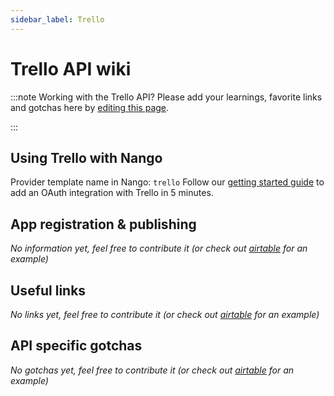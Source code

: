 ```yaml
---
sidebar_label: Trello
---
```

# Trello API wiki

:::note Working with the Trello API?
Please add your learnings, favorite links and gotchas here by [editing this page](https://github.com/nangohq/nango/tree/master/docs/docs/providers/trello.md).

:::

## Using Trello with Nango
Provider template name in Nango: `trello`
Follow our [getting started guide](../reference/guide.md) to add an OAuth integration with Trello in 5 minutes.

## App registration & publishing
*No information yet, feel free to contribute it (or check out [airtable](airtable.md) for an example)*


## Useful links
*No links yet, feel free to contribute it (or check out [airtable](airtable.md) for an example)*

## API specific gotchas
*No gotchas yet, feel free to contribute it (or check out [airtable](airtable.md) for an example)*

